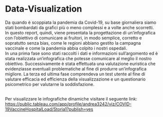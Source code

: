 # Data-Visualization
Da quando è scoppiata la pandemia da Covid-19, su base giornaliera siamo stati bombardati da grafici più o meno complessi e a volte anche scorretti. <br>
In questo report, quindi, viene presentata la progettazione di un’infografica con l’obiettivo di comunicare ai fruitori, in modo semplice, corretto e sopratutto senza bias, come le regioni abbiano gestito la campagna vaccinale e come la pandemia abbia colpito i nostri ospedali. <br>
In una prima fase sono stati raccolti i dati e informazioni sull’argomento ed è stata realizzata un’infografica che potesse comunicare al meglio il nostro obiettivo. Successivamente è stata effettuata una valutazione euristica che evidenziasse eventuali problematiche al fine di produrre un’infografica migliore. La terza ed ultima fase comprendeva un test utente al fine di valutare efficacia ed efficienza della visualizzazione e un questionario psicometrico per valutarne la soddisfazione.
<br><br>

Per visualizzare le infografiche dinamiche visitare il seguente link: https://public.tableau.com/app/profile/andrea3242/viz/COVID-19VaccineHospitalLoad/Storia1?publish=yes

